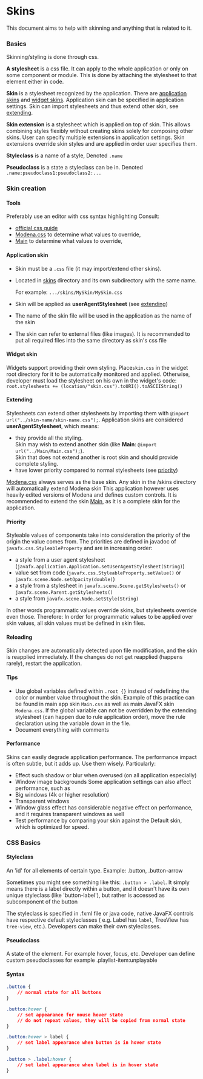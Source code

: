 # Skins

This document aims to help with skinning and anything that is related to it.

### Basics

Skinning/styling is done through css.

**A stylesheet** is a css file. It can apply to the whole application or only on some component or module. This is done
by attaching the stylesheet to that element either in code.

**Skin** is a stylesheet recognized by the application. There are [application skins](#application-skin) and [widget skins](#widget-skin). Application skin
can be specified in application settings. Skin can import stylesheets and thus extend other skin,
see [extending](#extending).

**Skin extension** is a stylesheet which is applied on top of skin. This allows combining styles flexibly without
creating skins solely for composing other skins. User can specify multiple extensions in application settings. Skin
extensions override skin styles and are applied in order user specifies them.

**Styleclass** is a name of a style, Denoted `.name`

**Pseudoclass** is a state a styleclass can be in. Denoted `.name:pseudoclass1:pseudoclass2:...`

### Skin creation

#### Tools

Preferably use an editor with css syntax highlighting Consult:

- [official css guide](http://docs.oracle.com/javafx/2/api/javafx/scene/doc-files/cssref.html)
- [Modena.css](https://gist.github.com/maxd/63691840fc372f22f470) to determine what values to override,
- [Main](Main) to determine what values to override,

#### Application skin

- Skin must be a `.css` file (it may import/extend other skins).
- Located in [skins](.) directory and its own subdirectory with the same name.

  For example: `.../skins/MySkin/MySkin.css`
- Skin will be applied as **userAgentStylesheet** (see [extending](#extending))
- The name of the skin file will be used in the application as the name of the skin
- The skin can refer to external files (like images). It is recommended to put all required files into the same
  directory as skin's css file

#### Widget skin

Widgets support providing their own styling.
Place`skin.css` in the widget root directory for it to be automatically monitored and applied.
Otherwise, developer must load the stylesheet on his own in the widget's code:
`root.stylesheets += (location/"skin.css").toURI().toASCIIString()`

#### Extending

Stylesheets can extend other stylesheets by importing them with `@import url("../skin-name/skin-name.css");`.
Application skins are considered **userAgentStylesheet**, which means:
- they provide all the styling.  
  Skin may wish to extend another skin (like **Main**: `@import url("../Main/Main.css");`).  
  Skin that does not extend another is root skin and should provide complete styling.
- have lower priority compared to normal stylesheets (see [priority](#priority))

[Modena.css](https://gist.github.com/maxd/63691840fc372f22f470) always serves as the base skin. Any skin in the /skins
directory will automatically extend Modena skin This application however uses heavily edited versions of Modena and
defines custom controls. It is recommended to extend the skin [Main](Main), as it is a complete skin for the
application.

#### Priority

Styleable values of components take into consideration the priority of the origin the value comes from. The priorities
are defined in javadoc of `javafx.css.StyleableProperty` and are in increasing order:
- a style from a user agent stylesheet (`javafx.application.Application.setUserAgentStylesheet(String)`)
- value set from code (`javafx.css.StyleableProperty.setValue()` or `javafx.scene.Node.setOpacity(double)`)
- a style from a stylesheet in `javafx.scene.Scene.getStylesheets()` or `javafx.scene.Parent.getStylesheets()`
- a style from `javafx.scene.Node.setStyle(String)`

In other words programmatic values override skins, but stylesheets override even those.
Therefore: In order for programmatic values to be applied over skin values, all skin values must be defined in skin files. 

#### Reloading

Skin changes are automatically detected upon file modification, and the skin is reapplied immediately.
If the changes do not get reapplied (happens rarely), restart the application.

#### Tips

- Use global variables defined within `.root {}` instead of redefining the color or number value throughout the skin.
  Example of this practice can be found in main app skin `Main.css` as well as main JavaFX skin `Modena.css`.
  If the global variable can not be overridden by the extending stylesheet (can happen due to rule application order),
  move the rule declaration using the variable down in the file. 
- Document everything with comments

#### Performance

Skins can easily degrade application performance. The performance impact is often subtle, but it adds up. Use them wisely. 
Particularly:
- Effect such shadow or blur when overused (on all application especially)
- Window image backgrounds
Some application settings can also affect performance, such as
- Big windows (4k or higher resolution)
- Transparent windows
- Window glass effect has considerable negative effect on performance, and it requires transparent windows as well
- Test performance by comparing your skin against the Default skin, which is optimized for speed.

### CSS Basics

#### Styleclass

An 'id' for all elements of certain type. Example: .button, .button-arrow

Sometimes you might see something like this: `.button > .label`. It simply means there is a label directly within a
button, and it doesn't have its own unique styleclass (like 'button-label'), but rather is accessed as subcomponent of
the button

The styleclass is specified in .fxml file or java code, native JavaFX controls have respective default styleclasses (
e.g. Label has `label`, TreeView has `tree-view`, etc.). Developers can make their own styleclasses.

#### Pseudoclass

A state of the element. For example hover, focus, etc. Developer can define custom pseudoclasses for example
.playlist-item:unplayable

#### Syntax

```css
.button {
    // normal state for all buttons
}

.button:hover {
    // set appearance for mouse hover state
    // do not repeat values, they will be copied from normal state
}

.button:hover > label {
    // set label appearance when button is in hover state
}

.button > .label:hover {
    // set label appearance when label is in hover state
}
```
